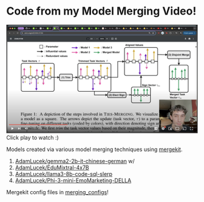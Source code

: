 # Code from my Model Merging Video!

[![xxx](merge_yt_pic.png)](https://youtu.be/QFPFGWiLJbI)
Click play to watch :) 

Models created via various model merging techniques using [mergekit](https://github.com/arcee-ai/mergekit/tree/main).  
1. [AdamLucek/gemma2-2b-it-chinese-german](https://huggingface.co/AdamLucek/gemma2-2b-it-chinese-german) w/
2. [AdamLucek/EduMixtral-4x7B](https://huggingface.co/AdamLucek/EduMixtral-4x7B)
3. [AdamLucek/llama3-8b-code-sql-slerp](https://huggingface.co/AdamLucek/llama3-8b-code-sql-slerp)
4. [AdamLucek/Phi-3-mini-EmoMarketing-DELLA](https://huggingface.co/AdamLucek/Phi-3-mini-EmoMarketing-DELLA)

Mergekit config files in [merging_configs](/merging_configs)!